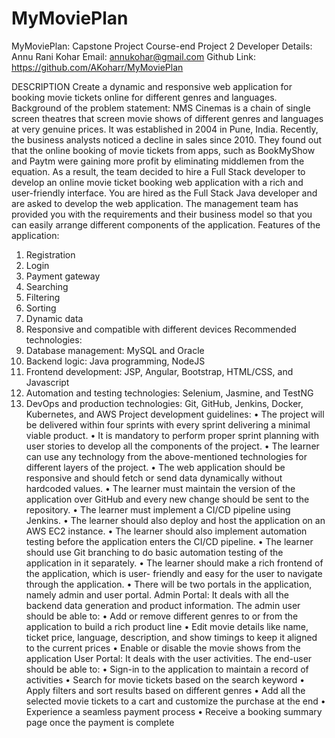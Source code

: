 # MyMoviePlan
MyMoviePlan: Capstone Project
Course-end Project 2
Developer Details:
Annu Rani Kohar
Email: annukohar@gmail.com
Github Link: https://github.com/AKoharr/MyMoviePlan

DESCRIPTION
Create a dynamic and responsive web application for booking movie tickets online for different genres and languages.
Background of the problem statement:
NMS Cinemas is a chain of single screen theatres that screen movie shows of different genres and languages at very genuine prices. It was established in 2004 in Pune, India. Recently, the business analysts noticed a decline in sales since 2010. They found out that the online booking of movie tickets from apps, such as BookMyShow and Paytm were gaining more profit by eliminating middlemen from the equation. As a result, the team decided to hire a Full Stack developer to develop an online movie ticket booking web application with a rich and user-friendly interface.
You are hired as the Full Stack Java developer and are asked to develop the web application. The management team has provided you with the requirements and their business model so that you can easily arrange different components of the application.
Features of the application:
1.	Registration
2.	Login
3.	Payment gateway
4.	Searching
5.	Filtering
6.	Sorting
7.	Dynamic data
8.	Responsive and compatible with different devices
Recommended technologies:
1.	Database management: MySQL and Oracle
2.	Backend logic: Java programming, NodeJS
3.	Frontend development: JSP, Angular, Bootstrap, HTML/CSS, and Javascript
4.	Automation and testing technologies: Selenium, Jasmine, and TestNG
5.	DevOps and production technologies: Git, GitHub, Jenkins, Docker, Kubernetes, and AWS
Project development guidelines:
•	The project will be delivered within four sprints with every sprint delivering a minimal viable product.
•	It is mandatory to perform proper sprint planning with user stories to develop all the components of the project.
•	The learner can use any technology from the above-mentioned technologies for different layers of the project.
•	The web application should be responsive and should fetch or send data dynamically without hardcoded values.
•	The learner must maintain the version of the application over GitHub and every new change should be sent to the repository.
•	The learner must implement a CI/CD pipeline using Jenkins.
•	The learner should also deploy and host the application on an AWS EC2 instance.
•	The learner should also implement automation testing before the application enters the CI/CD pipeline.
•	The learner should use Git branching to do basic automation testing of the application in it separately.
•	The learner should make a rich frontend of the application, which is user- friendly and easy for the user to navigate through the application.
•	There will be two portals in the application, namely admin and user portal.
Admin Portal:
It deals with all the backend data generation and product information. The admin user should be able to:
•	Add or remove different genres to or from the application to build a rich product line
•	Edit movie details like name, ticket price, language, description, and show timings to keep it aligned to the current prices
•	Enable or disable the movie shows from the application
User Portal:
It deals with the user activities. The end-user should be able to:
•	Sign-in to the application to maintain a record of activities
•	Search for movie tickets based on the search keyword
•	Apply filters and sort results based on different genres
•	Add all the selected movie tickets to a cart and customize the purchase at the end
•	Experience a seamless payment process
•	Receive a booking summary page once the payment is complete
